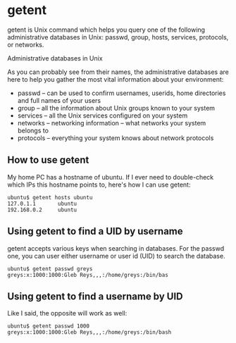 # getent

getent is Unix command which helps you query one of the following administrative databases in Unix: passwd, group, hosts, services, protocols, or networks.

Administrative databases in Unix

As you can probably see from their names, the administrative databases are here to help you gather the most vital information about your environment:

* passwd – can be used to confirm usernames, userids, home directories and full names of your users
* group – all the information about Unix groups known to your system
* services – all the Unix services configured on your system
* networks – networking information – what networks your system belongs to
* protocols – everything your system knows about network protocols

## How to use getent

My home PC has a hostname of ubuntu. If I ever need to double-check which IPs this hostname points to, here's how I can use getent:

```text
ubuntu$ getent hosts ubuntu
127.0.1.1       ubuntu
192.168.0.2     ubuntu
```

## Using getent to find a UID by username

getent accepts various keys when searching in databases. For the passwd one, you can user either username or user id \(UID\) to search the database.

```text
ubuntu$ getent passwd greys
greys:x:1000:1000:Gleb Reys,,,:/home/greys:/bin/bas
```

## Using getent to find a username by UID

Like I said, the opposite will work as well:

```text
ubuntu$ getent passwd 1000
greys:x:1000:1000:Gleb Reys,,,:/home/greys:/bin/bash
```

